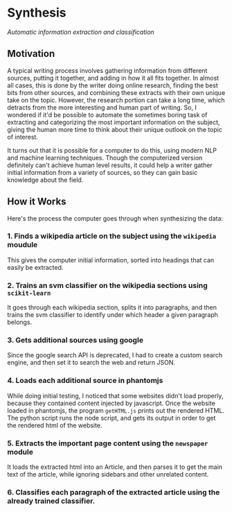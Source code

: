 
# Synthesis
*Automatic information extraction and classification*

## Motivation
A typical writing process involves gathering information from different sources, putting it together,
and adding in how it all fits together.  In almost all cases, this is done by the writer doing online research, finding the best
bits from other sources, and combining these extracts with their own unique take on the topic.  However, the research
portion can take a long time, which detracts from the more interesting and human part of writing.  So, I wondered if it'd be possible
to automate the sometimes boring task of extracting and categorizing the most important information on the subject, giving the
human more time to think about their unique outlook on the topic of interest.

It turns out that it is possible for a computer to do this, using modern NLP and machine learning techniques.  Though the
computerized version definitely can't achieve human level results, it could help a writer gather initial information from a variety
of sources, so they can gain basic knowledge about the field.

## How it Works
Here's the process the computer goes through when synthesizing the data:

### 1. Finds a wikipedia article on the subject using the `wikipedia` moudule
This gives the computer initial information, sorted into headings that can easily be extracted.

### 2. Trains an svm classifier on the wikipedia sections using `scikit-learn`
It goes through each wikipedia section, splits it into paragraphs, and then trains the svm classifier to identify under which header
a given paragraph belongs.

### 3. Gets additional sources using google
Since the google search API is deprecated, I had to create a custom search engine, and then set it to search the web and return JSON.

### 4. Loads each additional source in phantomjs
While doing initial testing, I noticed that some websites didn't load properly, because they contained content injected by javascript.
Once the website loaded in phantomjs, the program `getHTML.js` prints out the rendered HTML.  The python script runs the node script,
and gets its output in order to get the rendered html of the website.

### 5. Extracts the important page content using the `newspaper` module
It loads the extracted html into an Article, and then parses it to get the main text of the article, while ignoring sidebars and other
unrelated content.

### 6. Classifies each paragraph of the extracted article using the already trained classifier.

